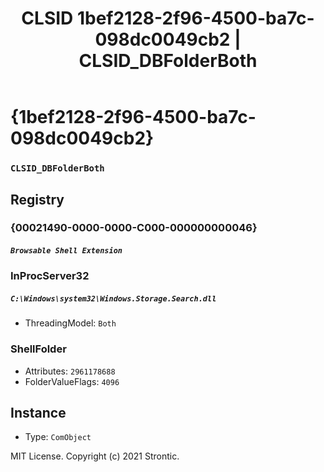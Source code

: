 ﻿---
title: "CLSID 1bef2128-2f96-4500-ba7c-098dc0049cb2 | CLSID_DBFolderBoth"
excerpt: What is COM-Object CLSID 1bef2128-2f96-4500-ba7c-098dc0049cb2?
---

# {1bef2128-2f96-4500-ba7c-098dc0049cb2}

### `CLSID_DBFolderBoth`

## Registry


### {00021490-0000-0000-C000-000000000046}

##### `Browsable Shell Extension`

### InProcServer32

##### `C:\Windows\system32\Windows.Storage.Search.dll`
* ThreadingModel: `Both`

### ShellFolder

* Attributes: `2961178688`
* FolderValueFlags: `4096`

## Instance

* Type: `ComObject`

MIT License. Copyright (c) 2021 Strontic.


